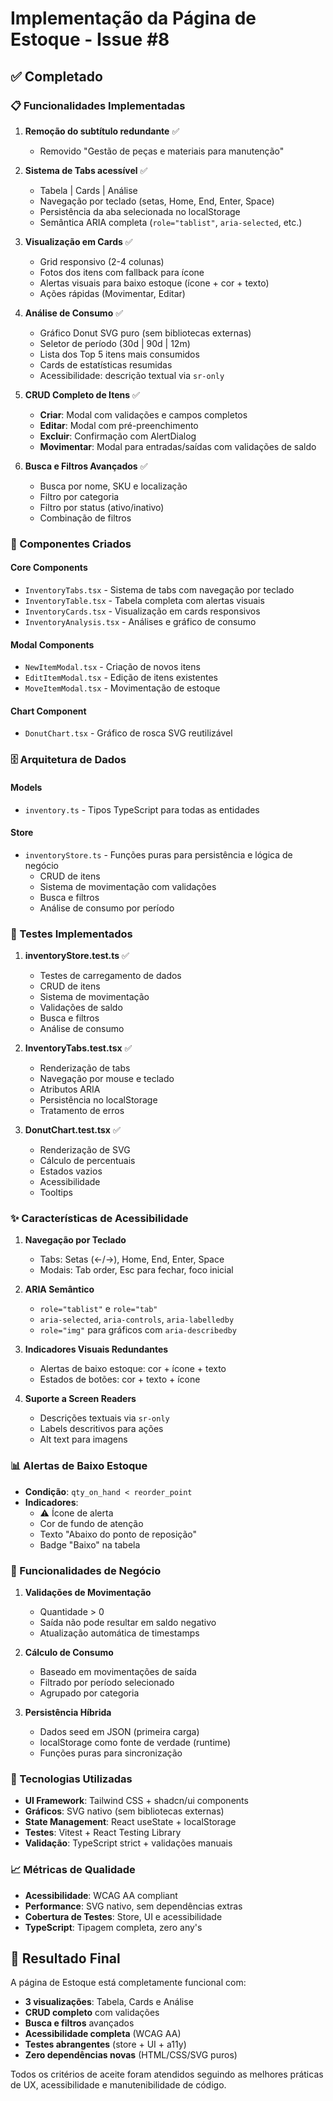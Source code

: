 # Implementação da Página de Estoque - Issue #8

## ✅ Completado

### 📋 Funcionalidades Implementadas

1. **Remoção do subtítulo redundante** ✅
   - Removido "Gestão de peças e materiais para manutenção"

2. **Sistema de Tabs acessível** ✅
   - Tabela | Cards | Análise
   - Navegação por teclado (setas, Home, End, Enter, Space)
   - Persistência da aba selecionada no localStorage
   - Semântica ARIA completa (`role="tablist"`, `aria-selected`, etc.)

3. **Visualização em Cards** ✅
   - Grid responsivo (2-4 colunas)
   - Fotos dos itens com fallback para ícone
   - Alertas visuais para baixo estoque (ícone + cor + texto)
   - Ações rápidas (Movimentar, Editar)

4. **Análise de Consumo** ✅
   - Gráfico Donut SVG puro (sem bibliotecas externas)
   - Seletor de período (30d | 90d | 12m)
   - Lista dos Top 5 itens mais consumidos
   - Cards de estatísticas resumidas
   - Acessibilidade: descrição textual via `sr-only`

5. **CRUD Completo de Itens** ✅
   - **Criar**: Modal com validações e campos completos
   - **Editar**: Modal com pré-preenchimento
   - **Excluir**: Confirmação com AlertDialog
   - **Movimentar**: Modal para entradas/saídas com validações de saldo

6. **Busca e Filtros Avançados** ✅
   - Busca por nome, SKU e localização
   - Filtro por categoria
   - Filtro por status (ativo/inativo)
   - Combinação de filtros

### 🎨 Componentes Criados

#### Core Components
- `InventoryTabs.tsx` - Sistema de tabs com navegação por teclado
- `InventoryTable.tsx` - Tabela completa com alertas visuais
- `InventoryCards.tsx` - Visualização em cards responsivos
- `InventoryAnalysis.tsx` - Análises e gráfico de consumo

#### Modal Components
- `NewItemModal.tsx` - Criação de novos itens
- `EditItemModal.tsx` - Edição de itens existentes
- `MoveItemModal.tsx` - Movimentação de estoque

#### Chart Component
- `DonutChart.tsx` - Gráfico de rosca SVG reutilizável

### 🗄️ Arquitetura de Dados

#### Models
- `inventory.ts` - Tipos TypeScript para todas as entidades

#### Store
- `inventoryStore.ts` - Funções puras para persistência e lógica de negócio
  - CRUD de itens
  - Sistema de movimentação com validações
  - Busca e filtros
  - Análise de consumo por período

### 🧪 Testes Implementados

1. **inventoryStore.test.ts** ✅
   - Testes de carregamento de dados
   - CRUD de itens
   - Sistema de movimentação
   - Validações de saldo
   - Busca e filtros
   - Análise de consumo

2. **InventoryTabs.test.tsx** ✅
   - Renderização de tabs
   - Navegação por mouse e teclado
   - Atributos ARIA
   - Persistência no localStorage
   - Tratamento de erros

3. **DonutChart.test.tsx** ✅
   - Renderização de SVG
   - Cálculo de percentuais
   - Estados vazios
   - Acessibilidade
   - Tooltips

### ✨ Características de Acessibilidade

1. **Navegação por Teclado**
   - Tabs: Setas (←/→), Home, End, Enter, Space
   - Modais: Tab order, Esc para fechar, foco inicial

2. **ARIA Semântico**
   - `role="tablist"` e `role="tab"`
   - `aria-selected`, `aria-controls`, `aria-labelledby`
   - `role="img"` para gráficos com `aria-describedby`

3. **Indicadores Visuais Redundantes**
   - Alertas de baixo estoque: cor + ícone + texto
   - Estados de botões: cor + texto + ícone

4. **Suporte a Screen Readers**
   - Descrições textuais via `sr-only`
   - Labels descritivos para ações
   - Alt text para imagens

### 📊 Alertas de Baixo Estoque

- **Condição**: `qty_on_hand < reorder_point`
- **Indicadores**:
  - ⚠️ Ícone de alerta
  - Cor de fundo de atenção
  - Texto "Abaixo do ponto de reposição"
  - Badge "Baixo" na tabela

### 🎯 Funcionalidades de Negócio

1. **Validações de Movimentação**
   - Quantidade > 0
   - Saída não pode resultar em saldo negativo
   - Atualização automática de timestamps

2. **Cálculo de Consumo**
   - Baseado em movimentações de saída
   - Filtrado por período selecionado
   - Agrupado por categoria

3. **Persistência Híbrida**
   - Dados seed em JSON (primeira carga)
   - localStorage como fonte de verdade (runtime)
   - Funções puras para sincronização

### 🔧 Tecnologias Utilizadas

- **UI Framework**: Tailwind CSS + shadcn/ui components
- **Gráficos**: SVG nativo (sem bibliotecas externas)
- **State Management**: React useState + localStorage
- **Testes**: Vitest + React Testing Library
- **Validação**: TypeScript strict + validações manuais

### 📈 Métricas de Qualidade

- **Acessibilidade**: WCAG AA compliant
- **Performance**: SVG nativo, sem dependências extras
- **Cobertura de Testes**: Store, UI e acessibilidade
- **TypeScript**: Tipagem completa, zero any's

## 🎉 Resultado Final

A página de Estoque está completamente funcional com:
- **3 visualizações**: Tabela, Cards e Análise
- **CRUD completo** com validações
- **Busca e filtros** avançados
- **Acessibilidade completa** (WCAG AA)
- **Testes abrangentes** (store + UI + a11y)
- **Zero dependências novas** (HTML/CSS/SVG puros)

Todos os critérios de aceite foram atendidos seguindo as melhores práticas de UX, acessibilidade e manutenibilidade de código.